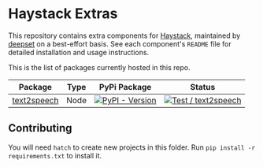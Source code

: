 # Haystack Extras

This repository contains extra components for [Haystack][haystack-repo], maintained by [deepset](https://www.deepset.ai) on a best-effort basis.
See each component's `README` file for detailed installation and usage instructions.

This is the list of packages currently hosted in this repo.

| Package                           | Type | PyPi Package                                                                                      | Status                                                 |
| --------------------------------- | ---- | ------------------------------------------------------------------------------------------------- | ------------------------------------------------------ |
| [text2speech](nodes/text2speech/) | Node | [![PyPI - Version](https://img.shields.io/pypi/v/farm-haystack-text2speech.svg)][text2speechPypi] | [![Test / text2speech][text2speechbadge]][text2speech] |


## Contributing

You will need `hatch` to create new projects in this folder. Run `pip install -r requirements.txt` to install it.



[haystack-repo]: https://github.com/deepset-ai/haystack
[text2speechbadge]: https://github.com/deepset-ai/haystack-extras/actions/workflows/nodes_text2speech.yml/badge.svg
[text2speech]: https://github.com/deepset-ai/haystack-extras/actions/workflows/nodes_text2speech.yml
[text2speechPypi]: https://pypi.org/project/farm-haystack-text2speech
[milvus_badge]: https://github.com/deepset-ai/haystack-extras/actions/workflows/stores_milvus_document_store.yml/badge.svg
[milvus]: https://github.com/deepset-ai/haystack-extras/actions/workflows/stores_milvus_document_store.yml
